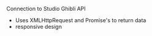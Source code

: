 Connection to Studio Ghibli API
- Uses XMLHttpRequest and Promise's to return data
- responsive design